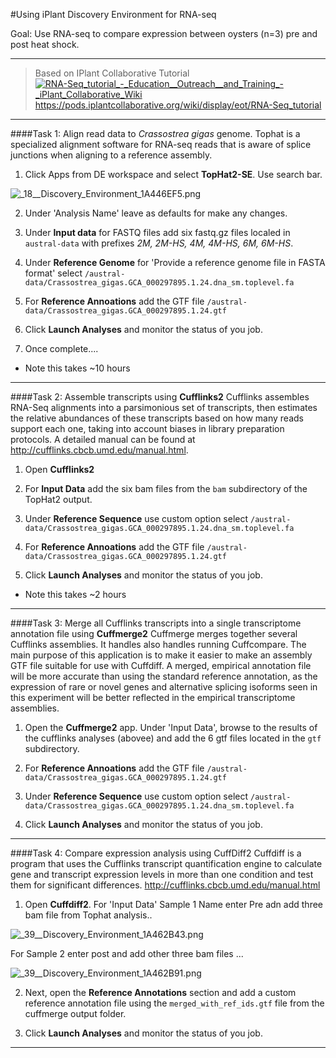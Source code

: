 #Using iPlant Discovery Environment for RNA-seq

Goal: Use RNA-seq to compare expression between oysters (n=3) pre and post heat shock.
___

>Based on IPlant Collaborative Tutorial
[<img src="http://eagle.fish.washington.edu/cnidarian/skitch/RNA-Seq_tutorial_-_Education__Outreach__and_Training_-_iPlant_Collaborative_Wiki_1A45D493.png" alt="RNA-Seq_tutorial_-_Education__Outreach__and_Training_-_iPlant_Collaborative_Wiki"/>](https://pods.iplantcollaborative.org/wiki/display/eot/RNA-Seq_tutorial)
<https://pods.iplantcollaborative.org/wiki/display/eot/RNA-Seq_tutorial>

___

####Task 1: Align read data to _Crassostrea gigas_ genome.
Tophat is a specialized alignment software for RNA-seq reads that is aware of splice junctions when aligning to a reference assembly.

1) Click Apps from DE workspace and select **TopHat2-SE**. Use search bar.

<img src="http://eagle.fish.washington.edu/cnidarian/skitch/_18__Discovery_Environment_1A446EF5.png" alt="_18__Discovery_Environment_1A446EF5.png"/>


2) Under 'Analysis Name' leave as defaults for make any changes.

3) Under **Input data** for FASTQ files add six fastq.gz files localed in `austral-data` with prefixes _2M, 2M-HS, 4M, 4M-HS, 6M, 6M-HS_. 

4) Under **Reference Genome** for 'Provide a reference genome file in FASTA format' select `/austral-data/Crassostrea_gigas.GCA_000297895.1.24.dna_sm.toplevel.fa` 

5) For **Reference Annoations** add the GTF file `/austral-data/Crassostrea_gigas.GCA_000297895.1.24.gtf`

6) Click **Launch Analyses** and monitor the status of you job.

7) Once complete....

- Note this takes ~10 hours 

---


####Task 2: Assemble transcripts using **Cufflinks2**
Cufflinks assembles RNA-Seq alignments into a parsimonious set of transcripts, then estimates the relative abundances of these transcripts based on how many reads support each one, taking into account biases in library preparation protocols. A detailed manual can be found at http://cufflinks.cbcb.umd.edu/manual.html.

1) Open **Cufflinks2**

2) For **Input Data** add the six bam files from the `bam` subdirectory of the TopHat2 output.

3) Under **Reference Sequence** use custom option select `/austral-data/Crassostrea_gigas.GCA_000297895.1.24.dna_sm.toplevel.fa` 

4) For **Reference Annoations** add the GTF file `/austral-data/Crassostrea_gigas.GCA_000297895.1.24.gtf`

5) Click **Launch Analyses** and monitor the status of you job.

- Note this takes ~2 hours 

---

####Task 3: Merge all Cufflinks transcripts into a single transcriptome annotation file using **Cuffmerge2**
Cuffmerge merges together several Cufflinks assemblies. It handles also handles running Cuffcompare. The main purpose of this application is to make it easier to make an assembly GTF file suitable for use with Cuffdiff. A merged, empirical annotation file will be more accurate than using the standard reference annotation, as the expression of rare or novel genes and alternative splicing isoforms seen in this experiment will be better reflected in the empirical transcriptome assemblies. 

1) Open the **Cuffmerge2** app. Under 'Input Data', browse to the results of the cufflinks analyses (abovee) and add the 6 gtf files located in the `gtf` subdirectory.

2) For **Reference Annoations** add the GTF file `/austral-data/Crassostrea_gigas.GCA_000297895.1.24.gtf`

3) Under **Reference Sequence** use custom option select `/austral-data/Crassostrea_gigas.GCA_000297895.1.24.dna_sm.toplevel.fa` 

4) Click **Launch Analyses** and monitor the status of you job.


---
####Task 4: Compare expression analysis using CuffDiff2
Cuffdiff is a program that uses the Cufflinks transcript quantification engine to calculate gene and transcript expression levels in more than one condition and test them for significant differences. <http://cufflinks.cbcb.umd.edu/manual.html>

1) Open **Cuffdiff2**. For 'Input Data' Sample 1 Name enter Pre adn add three bam file from Tophat analysis..

<img src="http://eagle.fish.washington.edu/cnidarian/skitch/_39__Discovery_Environment_1A462B43.png" alt="_39__Discovery_Environment_1A462B43.png"/>

For Sample 2 enter post and add other three bam files ...

<img src="http://eagle.fish.washington.edu/cnidarian/skitch/_39__Discovery_Environment_1A462B91.png" alt="_39__Discovery_Environment_1A462B91.png"/>

2) Next, open the **Reference Annotations** section and add a custom reference annotation file using the `merged_with_ref_ids.gtf` file from the cuffmerge output folder. 

3) Click **Launch Analyses** and monitor the status of you job.

---




